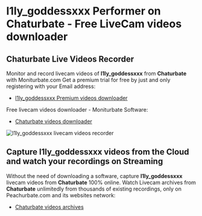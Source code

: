 # l1ly_goddessxxx Performer on Chaturbate - Free LiveCam videos downloader

## Chaturbate Live Videos Recorder

Monitor and record livecam videos of **l1ly_goddessxxx** from **Chaturbate** with Moniturbate.com
Get a premium trial for free by just and only registering with your Email address:
* [l1ly_goddessxxx Premium videos downloader](https://moniturbate.com/request-demo-licence-key.html)

Free livecam videos downloader - Moniturbate Software:
* [Chaturbate videos downloader](https://moniturbate.com/moniturbate-download-software.html)

![l1ly_goddessxxx livecam videos recorder](https://peachurnet.com/templates/moniturbate-software.png)


## Capture l1ly_goddessxxx videos from the Cloud and watch your recordings on Streaming

Without the need of downloading a software, capture **l1ly_goddessxxx** livecam videos from **Chaturbate** 100% online.
Watch Livecam archives from **Chaturbate** unlimitedly from thousands of existing recordings, only on Peachurbate.com and its websites network:
* [Chaturbate videos archives](https://peachurnet.com/)